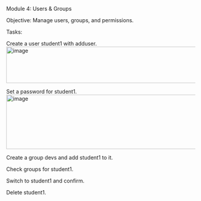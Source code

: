 Module 4: Users & Groups

Objective: Manage users, groups, and permissions.

Tasks:

Create a user student1 with adduser.
<img width="835" height="97" alt="image" src="https://github.com/user-attachments/assets/63566762-6fc2-481d-b7b9-8d8d9078a3e0" />

Set a password for student1.
<img width="628" height="145" alt="image" src="https://github.com/user-attachments/assets/d506c26a-0892-49f9-93ec-4a0f5864fb9c" />

Create a group devs and add student1 to it.

Check groups for student1.

Switch to student1 and confirm.

Delete student1.
